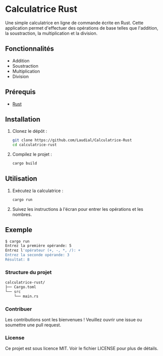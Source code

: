 # Calculatrice Rust

Une simple calculatrice en ligne de commande écrite en Rust. Cette application permet d'effectuer des opérations de base telles que l'addition, la soustraction, la multiplication et la division.

## Fonctionnalités

- Addition
- Soustraction
- Multiplication
- Division

## Prérequis

- [Rust](https://www.rust-lang.org/tools/install)

## Installation

1. Clonez le dépôt :

    ```sh
    git clone https://github.com/Laudial/Calculatrice-Rust
    cd calculatrice-rust
    ```

2. Compilez le projet :

    ```sh
    cargo build
    ```

## Utilisation

1. Exécutez la calculatrice :

    ```sh
    cargo run
    ```

2. Suivez les instructions à l'écran pour entrer les opérations et les nombres.

## Exemple

```sh
$ cargo run
Entrez la première opérande: 5
Entrez l'opérateur (+, -, *, /): +
Entrez la seconde opérande: 3
Résultat: 8
```

### Structure du projet

```txt
calculatrice-rust/
├── Cargo.toml
└── src
    └── main.rs
```

### Contribuer

Les contributions sont les bienvenues ! Veuillez ouvrir une issue ou soumettre une pull request.

### License

Ce projet est sous licence MIT. Voir le fichier LICENSE pour plus de détails.